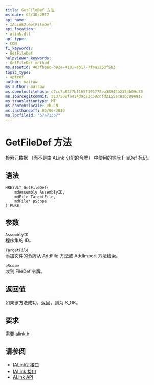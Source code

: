 ```yaml
---
title: GetFileDef 方法
ms.date: 03/30/2017
api_name:
- IALink2.GetFileDef
api_location:
- alink.dll
api_type:
- COM
f1_keywords:
- GetFileDef
helpviewer_keywords:
- GetFileDef method
ms.assetid: 4e3fbe6c-b82a-4181-ab17-7faa1263f5b3
topic_type:
- apiref
author: mairaw
ms.author: mairaw
ms.openlocfilehash: d7cc7b83f7bf1657195778ea38944b2354b09c38
ms.sourcegitcommit: 5137208fa414d9ca3c58cdfd2155ac81bc89e917
ms.translationtype: MT
ms.contentlocale: zh-CN
ms.lasthandoff: 03/06/2019
ms.locfileid: "57471337"
---
```

# <a name="getfiledef-method"></a>GetFileDef 方法
检索元数据 （而不是由 ALink 分配的令牌） 中使用的实际 FileDef 标记。  
  
## <a name="syntax"></a>语法  
  
```  
HRESULT GetFileDef(  
    mdAssembly AssemblyID,  
    mdFile TargetFile,  
    mdFile* pScope  
) PURE;  
```  
  
## <a name="parameters"></a>参数  
 `AssemblyID`  
 程序集的 ID。  
  
 `TargetFile`  
 添加文件的令牌从 AddFile 方法或 AddImport 方法检索。  
  
 `pScope`  
 收到 FileDef 令牌。  
  
## <a name="return-value"></a>返回值  
 如果该方法成功，返回，则为 S_OK。  
  
## <a name="requirements"></a>要求  
 需要 alink.h  
  
## <a name="see-also"></a>请参阅
- [IALink2 接口](../../../../docs/framework/unmanaged-api/alink/ialink2-interface.md)
- [IALink 接口](../../../../docs/framework/unmanaged-api/alink/ialink-interface.md)
- [ALink API](../../../../docs/framework/unmanaged-api/alink/index.md)
